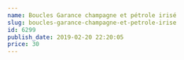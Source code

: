 ```yaml
---
name: Boucles Garance champagne et pétrole irisé
slug: boucles-garance-champagne-et-petrole-irise
id: 6299
publish_date: 2019-02-20 22:20:05
price: 30
---
```

